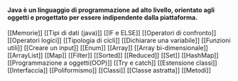 #### Java è un linguaggio di programmazione ad **alto livello**, **orientato agli oggetti** e progettato per essere indipendente dalla piattaforma.

[[Memorie]]
[[Tipi di dati (java)]]
[[IF e ELSE]]
[[Operatori di confronto]]
[[Operatori logici]]
[[Tipologia di cicli]]
[[Dichiarare una variabile]]
[[Funzioni utili]]
[[Creare un input]]
[[Enum]]
[[Array]]
[[Array bi-dimensionale]]
[[ArrayList]]
[[Map]]
[[Filter]]
[[Sorted]]
[[Reduced]]
[[Set]]
[[HashMap]]
[[Programmazione a oggetti(OOP)]]
[[Try e catch]]
[[Estensione classi]]
[[Interfaccia]]
[[Poliformismo]]
[[Classi]]
[[Classe astratta]]
[[Metodi]]
